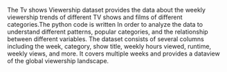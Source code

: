 The Tv shows Viewership dataset provides the data about the weekly viewership trends of different TV shows and films of different categories.The python code is written In order  to analyze the data to understand different patterns, popular categories, and the relationship between different variables. The dataset consists of several columns including the week, category, show title, weekly hours viewed, runtime, weekly views, and more. It covers multiple weeks and provides a dataview of the global viewership landscape.
